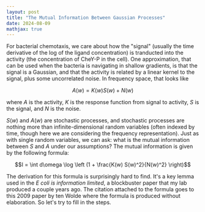 ```yaml
---
layout: post
title: "The Mutual Information Between Gaussian Processes"
date: 2024-08-09
mathjax: true
---
```


For bacterial chemotaxis, we care about how the "signal" (usually the time derivative of the log of the ligand concentration) is tranducted into the activity (the concentration of CheY-P in the cell). One approximation, that can be used when the bacteria is navigating in shallow gradients, is that the signal is a Gaussian, and that the activity is related by a linear kernel to the signal, plus some uncorrelated noise. In frequency space, that looks like

$$A(w) = K(w) S(w) + N(w)$$

where $A$ is the activity, $K$ is the response function from signal to activity, $S$ is the signal, and $N$ is the noise.

$S(w)$ and $A(w)$ are stochastic processes, and stochastic processes are nothing more than infinite-dimensional random variables (often indexed by time, though here we are considering the frequency representation). Just as with single random variables, we can ask: what is the mutual information between $S$ and $A$ under our assumptions? The mutual information is given by the following formula:

$$I = \int d\omega \log \left (1 + \frac{K(w) S(w)^2}{N(w)^2} \right)$$

The derivation for this formula is surprisingly hard to find. It's a key lemma used in the *E coli is information limited*, a blockbuster paper that my lab produced a couple years ago. The citation attached to the formula goes to this 2009 paper by ten Wolde where the formula is produced without elaboration. So let's try to fill in the steps.
